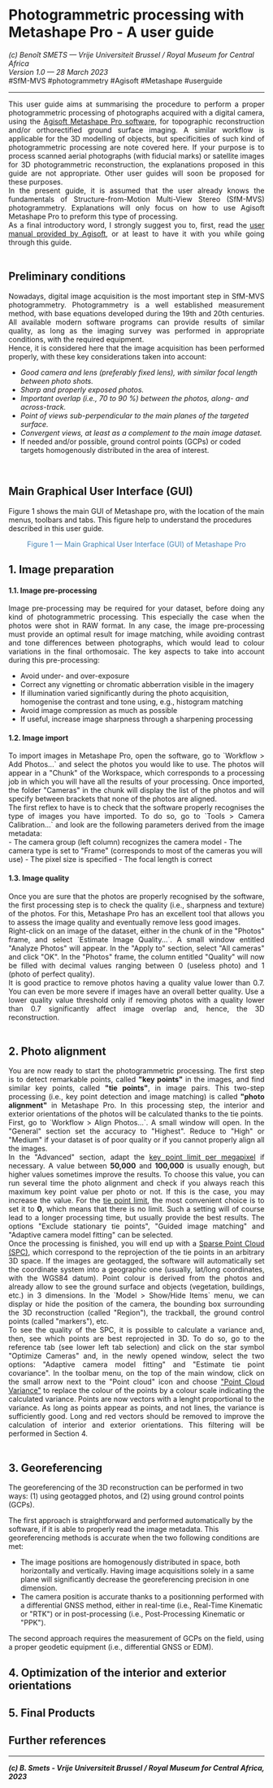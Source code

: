 # Photogrammetric processing with Metashape Pro - A user guide

*(c) Benoît SMETS — Vrije Universiteit Brussel / Royal Museum for Central Africa*  
*Version 1.0 — 28 March 2023*   
#SfM-MVS #photogrammetry #Agisoft #Metashape #userguide

---------

<div style="text-align: justify">This user guide aims at summarising the procedure to perform a proper photogrammetric processing of photographs acquired with a digital camera, using the <a href="https://www.agisoft.com/">Agisoft Metashape Pro software</a>, for topographic reconstruction and/or orthorectified ground surface imaging. A similar workflow is applicable for the 3D modelling of objects, but specificities of such kind of photogrammetric processing are note covered here. If your purpose is to process scanned aerial photographs (with fiducial marks) or satellite images for 3D photogrammetric reconstruction, the explanations proposed in this guide are not appropriate. Other user guides will soon be proposed for these purposes.</div>

<div style="text-align: justify">In the present guide, it is assumed that the user already knows the fundamentals of Structure-from-Motion Multi-View Stereo (SfM-MVS) photogrammetry. Explanations will only focus on how to use Agisoft Metashape Pro to preform this type of processing.</div>

<div style="text-align: justify">As a final introductory word, I strongly suggest you to, first, read the <a href="https://www.agisoft.com/downloads/user-manuals/">user manual provided by Agisoft</a>, or at least to have it with you while going through this guide.</div>
<br>

## Preliminary conditions

<div style="text-align: justify">Nowadays, digital image acquisition is the most important step in SfM-MVS photogrammetry. Photogrammetry is a well established measurement method, with base equations developed during the 19th and 20th centuries. All available modern software programs can provide results of similar quality, as long as the imaging survey was performed in appropriate conditions, with the required equipment.</div>

<div style="text-align: justify">Hence, it is considered here that the image acquisition has been performed properly, with these key considerations taken into account:</div>

- *Good camera and lens (preferably fixed lens), with similar focal length between photo shots.*
- *Sharp and properly exposed photos.*
- *Important overlap (i.e., 70 to 90 %) between the photos, along- and across-track.*
- *Point of views sub-perpendicular to the main planes of the targeted surface.*
- *Convergent views, at least as a complement to the main image dataset.*
- If needed and/or possible, ground control points (GCPs) or coded targets homogenously distributed in the area of interest.
<br>

## Main Graphical User Interface (GUI)


Figure 1 shows the main GUI of Metashape pro, with the location of the main menus, toolbars and tabs. This figure help to understand the procedures described in this user guide.



<div style="text-align: center"><span style="color:SteelBlue">Figure 1 — Main Graphical User Interface (GUI) of Metashape Pro</span></div>


## 1. Image preparation


#### 1.1. Image pre-processing

<div style="text-align: justify">Image pre-processing may be required for your dataset, before doing any kind of photogrammetric processing. This especially the case when the photos were shot in RAW format. In any case, the image pre-processing must provide an optimal result for image matching, while avoiding contrast and tone differences between photographs, which would lead to colour variations in the final orthomosaic. The key aspects to take into account during this pre-processing:</div>

- Avoid under- and over-exposure
- Correct any vignetting or chromatic abberration visible in the imagery
- If illumination varied significantly during the photo acquisition, homogenise the contrast and tone using, e.g., histogram matching
- Avoid image compression as much as possible
- If useful, increase image sharpness through a sharpening processing

#### 1.2. Image import

<div style="text-align: justify">To import images in Metashape Pro, open the software, go to `Workflow > Add Photos...` and select the photos you would like to use. The photos will appear in a "Chunk" of the Workspace, which corresponds to a processing job in which you will have all the results of your processing. Once imported, the folder "Cameras" in the chunk will display the list of the photos and will specify between brackets that none of the photos are aligned.</div>

<div style="text-align: justify">The first reflex to have is to check that the software properly recognises the type of images you have imported. To do so, go to `Tools > Camera Calibration...` and look are the following parameters derived from the image metadata:</div>
- The camera group (left column) recognizes the camera model
- The camera type is set to "Frame" (corresponds to most of the cameras you will use)
- The pixel size is specified
- The focal length is correct

#### 1.3. Image quality

<div style="text-align: justify">Once you are sure that the photos are properly recognised by the software, the first processing step is to check the quality (i.e., sharpness and texture) of the photos. For this, Metashape Pro has an excellent tool that allows you to assess the image quality and eventually remove less good images.</div>

<div style="text-align: justify">Right-click on an image of the dataset, either in the chunk of in the "Photos" frame, and select `Estimate Image Quality...`. A small window entitled "Analyze Photos" will appear. In the "Apply to" section, select "All cameras" and click "OK". In the "Photos" frame, the column entitled "Quality" will now be filled with decimal values ranging between 0 (useless photo) and 1 (photo of perfect quality).</div>

<div style="text-align: justify">It is good practice to remove photos having a quality value lower than 0.7. You can even be more severe if images have an overall better quality. Use a lower quality value threshold only if removing photos with a quality lower than 0.7 significantly affect image overlap and, hence, the 3D reconstruction.</div>
<br>

## 2. Photo alignment


<div style="text-align: justify">You are now ready to start the photogrammetric processing. The first step is to detect remarkable points, called <b>"key points"</b> in the images, and find similar key points, called <b>"tie points"</b>, in image pairs. This two-step processing (i.e., key point detection and image matching) is called <b>"photo alignment"</b> in Metashape Pro. In this processing step, the interior and exterior orientations of the photos will be calculated thanks to the tie points.</div>

<div style="text-align: justify">First, go to `Workflow > Align Photos...`. A small window will open. In the "General" section set the accuracy to "Highest". Reduce to "High" or "Medium" if your dataset is of poor quality or if you cannot properly align all the images.</div>

<div style="text-align: justify">In the "Advanced" section, adapt the <u>key point limit per megapixel</u> if necessary. A value between <b>50,000</b> and <b>100,000</b> is usually enough, but higher values sometimes improve the results. To choose this value, you can run several time the photo alignment and check if you always reach this maximum key point value per photo or not. If this is the case, you may increase the value. For the <u>tie point limit</u>, the most convenient choice is to set it to <b>0</b>, which means that there is no limit. Such a setting will of course lead to a longer processing time, but usually provide the best results. The options "Exclude stationary tie points", "Guided image matching" and "Adaptive camera model fitting" can be selected.</div>

<div style="text-align: justify">Once the processing is finished, you will end up with a <u>Sparse Point Cloud (SPC)</u>, which correspond to the reprojection of the tie points in an arbitrary 3D space. If the images are geotagged, the software will automatically set the coordinate system into a geographic one (usually, lat/long coordinates, with the WGS84 datum). Point colour is derived from the photos and already allow to see the ground surface and objects (vegetation, buildings, etc.) in 3 dimensions. In the `Model > Show/Hide Items` menu, we can display or hide the position of the camera, the bounding box surrounding the 3D reconstruction (called "Region"), the trackball, the ground control points (called "markers"), etc.</div>

<div style="text-align: justify">To see the quality of the SPC, it is possible to calculate a variance and, then, see which points are best reprojected in 3D. To do so, go to the reference tab (see lower left tab selection) and click on the star symbol "Optimize Cameras" and, in the newly opened window, select the two options: "Adaptive camera model fitting" and "Estimate tie point covariance". In the toolbar menu, on the top of the main window, click on the small arrow next to the "Point cloud" icon and choose <u>"Point Cloud Variance"</u> to replace the colour of the points by a colour scale indicating the calculated variance. Points are now vectors with a lenght proportional to the variance. As long as points appear as points, and not lines, the variance is sufficiently good. Long and red vectors should be removed to improve the calculation of interior and exterior orientations. This filtering will be performed in Section 4.</div>
<br>

## 3. Georeferencing


The georeferencing of the 3D reconstruction can be performed in two ways: (1) using geotagged photos, and (2) using ground control points (GCPs).

The first approach is straightforward and performed automatically by the software, if it is able to properly read the image metadata. This georeferencing methods is accurate when the two following conditions are met:
- The image positions are homogenously distributed in space, both horizontally and vertically. Having image acquisitions solely in a same plane will significantly decrease the georeferencing precision in one dimension.
- The camera position is accurate thanks to a positionning performed with a differential GNSS method, either in real-time (i.e., Real-Time Kinematic or "RTK") or in post-processing (i.e., Post-Processing Kinematic or "PPK").

The second approach requires the measurement of GCPs on the field, using a proper geodetic equipment (i.e., differential GNSS or EDM).




## 4. Optimization of the interior and exterior orientations




## 5. Final Products





## Further references



-------
***(c) B. Smets - Vrije Universiteit Brussel / Royal Museum for Central Africa, 2023***  
